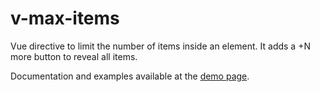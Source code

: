 # v-max-items
Vue directive to limit the number of items inside an element. It adds a +N more button to reveal all items.

Documentation and examples available at the [demo page](http://koas.github.io/v-max-items/).

